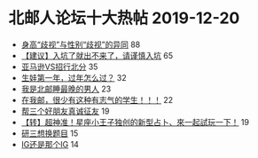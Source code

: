 # 北邮人论坛十大热帖 2019-12-20

- [身高“歧视”与性别“歧视”的异同](https://bbs.byr.cn/article/Feeling/3133624) 88
- [【建议】入坑了就出不来了，请谨慎入坑](https://bbs.byr.cn/article/DigiLife/309985) 65
- [亚马逊VS招行北分](https://bbs.byr.cn/article/Job/2072543) 35
- [生娃第一年，过年怎么过？](https://bbs.byr.cn/article/FamilyLife/142826) 32
- [我是北邮睡最晚的男人](https://bbs.byr.cn/article/Talking/6173438) 23
- [在我邮，很少有这种有志气的学生！！！](https://bbs.byr.cn/article/Picture/3252850) 22
- [帮三个好朋友真诚征友](https://bbs.byr.cn/article/Friends/1945960) 19
- [【转】超神准！星座小王子独创的新型占卜、來一起試玩一下！](https://bbs.byr.cn/article/Constellations/326533) 19
- [研三想换题目](https://bbs.byr.cn/article/Paper/36199) 15
- [IG还是那个IG](https://bbs.byr.cn/article/LOL/28090) 14


